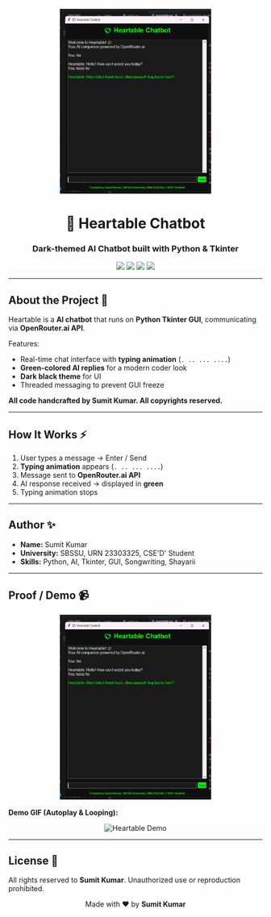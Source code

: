 <p align="center">
  <img src="Proff/Proff.png" alt="Proff" width="300"/>
</p>

<h1 align="center">💖 Heartable Chatbot</h1>
<h3 align="center">Dark-themed AI Chatbot built with Python & Tkinter</h3>

<p align="center">
  <img src="https://img.shields.io/badge/Author-Sumit%20Kumar-blue?style=for-the-badge&logo=github" />
  <img src="https://img.shields.io/badge/Language-Python-green?style=for-the-badge&logo=python" />
  <img src="https://img.shields.io/badge/AI-OpenRouter.ai-red?style=for-the-badge" />
  <img src="https://img.shields.io/badge/Status-2025%2D08%2D13-success?style=for-the-badge" />
</p>

---

## About the Project 🚀
Heartable is a **AI chatbot** that runs on **Python Tkinter GUI**, communicating via **OpenRouter.ai API**.  

Features:  
- Real-time chat interface with **typing animation** (`. .. ... ....`)  
- **Green-colored AI replies** for a modern coder look  
- **Dark black theme** for UI  
- Threaded messaging to prevent GUI freeze  

**All code handcrafted by Sumit Kumar. All copyrights reserved.**  

---

## How It Works ⚡
1. User types a message → Enter / Send  
2. **Typing animation** appears (`. .. ... ....`)  
3. Message sent to **OpenRouter.ai API**  
4. AI response received → displayed in **green**  
5. Typing animation stops  

---

## Author ✨
- **Name:** Sumit Kumar  
- **University:** SBSSU, URN 23303325, CSE'D' Student  
- **Skills:** Python, AI, Tkinter, GUI, Songwriting, Shayarii  

---

## Proof / Demo 📹
<p align="center">
  <img src="Proff/Proff.png" alt="Proff" width="300"/>
</p>

**Demo GIF (Autoplay & Looping):**  
<p align="center">
  <img src="Proff/💖 Heartable Chatbot 2025-08-13 23-04-21 (1).gif" alt="Heartable Demo" width="600"/>
</p>

---

## License 📄
All rights reserved to **Sumit Kumar**. Unauthorized use or reproduction prohibited.  

<p align="center">
  Made with ❤️ by <b>Sumit Kumar</b>
</p>
